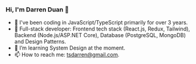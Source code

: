 ### Hi, I'm Darren Duan 👋

- 🔭 I've been coding in JavaScript/TypeScript primarily for over 3 years.
- 🌱 Full-stack developer: Frontend tech stack (React.js, Redux, Tailwind), Backend (Node.js/ASP.NET Core), Database (PostgreSQL, MongoDB) and Design Patterns.
- 🤔 I’m learning System Design at the moment.
- 📫 How to reach me: tsdarren@gmail.com.

